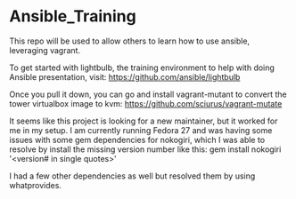 # Ansible_Training
This repo will be used to allow others to learn how to use ansible, leveraging vagrant.

To get started with lightbulb, the training environment to help with doing Ansible presentation, visit: 
https://github.com/ansible/lightbulb

Once you pull it down, you can go and install vagrant-mutant to convert the tower virtualbox image to kvm:
https://github.com/sciurus/vagrant-mutate

It seems like this project is looking for a new maintainer, but it worked for me in my setup. I am currently running Fedora 27 and was having some issues with some gem dependencies for nokogiri, which I was able to resolve by install the missing version number like this: 
gem install nokogiri '<version# in single quotes>'

I had a few other dependencies as well but resolved them by using whatprovides. 
